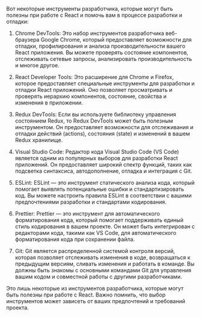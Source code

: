 Вот некоторые инструменты разработчика, которые могут быть полезны при работе с React и помочь вам в процессе разработки и отладки:

1. Chrome DevTools: Это набор инструментов разработчика веб-браузера Google Chrome, который предоставляет возможности для отладки, профилирования и анализа производительности вашего React приложения. Вы можете проверять состояние компонентов, отслеживать сетевые запросы, анализировать производительность и многое другое.

2. React Developer Tools: Это расширение для Chrome и Firefox, которое предоставляет специальные инструменты для разработки и отладки React приложений. Оно позволяет просматривать и проверять иерархию компонентов, состояние, свойства и изменения в приложении.

3. Redux DevTools: Если вы используете библиотеку управления состоянием Redux, то Redux DevTools может быть полезным инструментом. Он предоставляет возможности для отслеживания и отладки действий (actions), состояния (state) и изменений в вашем Redux хранилище.

4. Visual Studio Code: Редактор кода Visual Studio Code (VS Code) является одним из популярных выборов для разработки React приложений. Он предоставляет широкий спектр функций, таких как подсветка синтаксиса, автодополнение, отладка и интеграция с Git.

5. ESLint: ESLint — это инструмент статического анализа кода, который помогает выявлять потенциальные ошибки и стандартизировать код. Вы можете настроить правила ESLint в соответствии с вашими предпочтениями разработки и стандартами кодирования.

6. Prettier: Prettier — это инструмент для автоматического форматирования кода, который помогает поддерживать единый стиль кодирования в вашем проекте. Он может быть интегрирован с редакторами кода, такими как VS Code, для автоматического форматирования кода при сохранении файла.

7. Git: Git является распределенной системой контроля версий, которая позволяет отслеживать изменения в коде, возвращаться к предыдущим версиям, сливать изменения и работать в команде. Вы должны быть знакомы с основными командами Git для управления вашим кодом и совместной работы с другими разработчиками.

Это лишь некоторые из инструментов разработчика, которые могут быть полезны при работе с React. Важно помнить, что выбор инструментов может зависеть от ваших предпочтений и требований проекта.